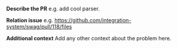 **Describe the PR**
e.g. add cool parser.

**Relation issue**
e.g. https://github.com/integration-system/swag/pull/118/files

**Additional context**
Add any other context about the problem here.
